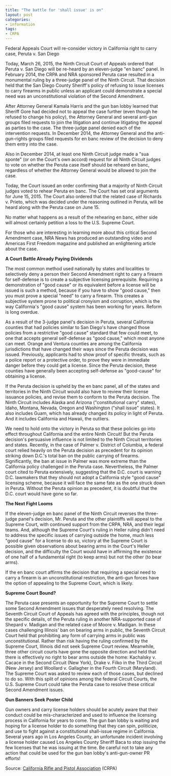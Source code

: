 ```yaml
---
title: "The battle for 'shall issue' is on"
layout: post
categories:
- information
tags:
- CRPA
---
```


Federal Appeals Court will re-consider victory in California right to carry case, Peruta v. San Diego

Today, March 26, 2015, the Ninth Circuit Court of Appeals ordered that Peruta v. San Diego will be re-heard by an eleven-judge "en banc" panel. In February 2014, the CRPA and NRA sponsored Peruta case resulted in a monumental ruling by a three-judge panel of the Ninth Circuit. That decision held that the San Diego County Sheriff's policy of refusing to issue licenses to carry firearms in public unless an applicant could demonstrate a special need was an unconstitutional violation of the Second Amendment.

After Attorney General Kamala Harris and the gun ban lobby learned that Sheriff Gore had decided not to appeal the case further (even though he refused to change his policy), the Attorney General and several anti-gun groups filed requests to join the litigation and continue litigating the appeal as parties to the case. The three-judge panel denied each of the intervention requests. In December 2014, the Attorney General and the anti-gun-rights groups filed requests for en banc review of the decision to deny them entry into the case.

Also in December 2014, at least one Ninth Circuit judge made a "sua sponte" (or on the Court's own accord) request for all Ninth Circuit judges to vote on whether the Peruta case itself should be reheard en banc, regardless of whether the Attorney General would be allowed to join the case.

Today, the Court issued an order confirming that a majority of Ninth Circuit judges voted to rehear Peruta en banc. The Court has set oral arguments for June 15, 2015. The Court also ordered that the related case of Richards v. Prieto, which was decided under the reasoning outlined in Peruta, will be heard along with the Peruta case on June 15.

No matter what happens as a result of the rehearing en banc, either side will almost certainly petition a loss to the U.S. Supreme Court.

For those who are interesting in learning more about this critical Second Amendment case, NRA News has produced an outstanding video and Americas First Freedom magazine and published an enlightening article about the case.

**A Court Battle Already Paying Dividends**

The most common method used nationally by states and localities to selectively deny a person their Second Amendment right to carry a firearm for self-defense is to create a subjective licensing prerequisite. Requiring a demonstration of "good cause" or its equivalent before a license will be issued is such a method, because if you have to show "good cause," then you must prove a special "need" to carry a firearm. This creates a subjective system prone to political cronyism and corruption, which is the way California's "good cause" system has been working for years. Reform is long overdue.

As a result of the 3-judge panel's decision in Peruta, several California counties that had policies similar to San Diego's have changed those policies from a restrictive "good cause" standard that few could meet, to one that accepts general self-defense as "good cause," which most anyone can meet. Orange and Ventura counties are among the California jurisdictions that have changed their ways since the Peruta decision was issued. Previously, applicants had to show proof of specific threats, such as a police report or a protective order, to prove they were in immediate danger before they could get a license. Since the Peruta decision, these counties have generally been accepting self-defense as "good-cause" for obtaining a license.

If the Peruta decision is upheld by the en banc panel, all of the states and territories in the Ninth Circuit would also have to review their license issuance policies, and revise them to conform to the Peruta decision. The Ninth Circuit includes Alaska and Arizona ("constitutional carry" states), Idaho, Montana, Nevada, Oregon and Washington ("shall issue" states). It also includes Guam, which has already changed its policy in light of Peruta. And it includes California and Hawaii, the outliers.

We need to hold onto the victory in Peruta so that these policies go into effect throughout California and the entire Ninth Circuit! But the Peruta decision's persuasive influence is not limited to the Ninth Circuit territories and states. Recently, in the case of Palmer v. District of Columbia, a federal court relied heavily on the Peruta decision as precedent for its opinion striking down D.C.'s total ban on the public carrying of firearms. Significantly, the ban at issue in Palmer was more extreme than the California policy challenged in the Peruta case. Nevertheless, the Palmer court cited to Peruta extensively, suggesting that the D.C. court is warning D.C. lawmakers that they should not adopt a California style "good cause" licensing scheme, because it will face the same fate as the one struck down in Peruta. Without the Peruta opinion as precedent, it is doubtful that the D.C. court would have gone so far.

**The Next Fight Looms**

If the eleven-judge en banc panel of the Ninth Circuit reverses the three-judge panel's decision, Mr. Peruta and the other plaintiffs will appeal to the Supreme Court, with continued support from the CRPA, NRA, and their legal teams. And, although the Supreme Court's ruling in Heller ruling didn't need to address the specific issues of carrying outside the home, much less "good cause" for a license to do so, victory at the Supreme Court is possible given observations about bearing arms in the Court's Heller decision, and the difficulty the Court would have in affirming the existence of one half of a fundamental right (to keep arms) but not the other (to bear arms).

If the en banc court affirms the decision that requiring a special need to carry a firearm is an unconstitutional restriction, the anti-gun forces have the option of appealing to the Supreme Court, which is likely.

**Supreme Court Bound?**

The Peruta case presents an opportunity for the Supreme Court to settle some Second Amendment issues that desperately need resolving. The Seventh Circuit Court of Appeals has agreed with the principles, though not the specific details, of the Peruta ruling in another NRA-supported case of Shepard v. Madigan and the related case of Moore v. Madigan. In these cases challenging Illinois' ban on bearing arms in public, the Seventh Circuit Court held that prohibiting any form of carrying arms in public was unconstitutional. Rather than risk having the ruling confirmed by the Supreme Court, Illinois did not seek Supreme Court review. Meanwhile, three other circuit courts have gone the opposite direction and held that there is effectively no right to bear arms outside the home: Kachalsky v. Cacace in the Second Circuit (New York), Drake v. Filko in the Third Circuit (New Jersey) and Woollard v. Gallagher in the Fourth Circuit (Maryland). The Supreme Court was asked to review each of those cases, but declined to do so. With this split of opinions among the federal Circuit Courts, the U.S. Supreme Court could take the Peruta case to resolve these critical Second Amendment issues.

**Gun Banners Seek Poster Child**

Gun owners and carry license holders should be acutely aware that their conduct could be mis-characterized and used to influence the licensing process in California for years to come. The gun ban lobby is waiting and hoping for a license holder to do something that they can spin, politicize, and use to fight against a constitutional shall-issue regime in California. Several years ago in Los Angeles County, an unfortunate incident involving a license holder caused Los Angeles County Sheriff Baca to stop issuing the few licenses that he was issuing at the time. Be careful not to take any action that could be used for the gun ban lobby's anti-gun-owner PR efforts!

Source: [California Rifle and Pistol Association](https://crpa.org) (CRPA)
